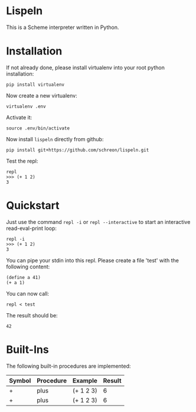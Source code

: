 Lispeln
=======

This is a Scheme interpreter written in Python.

Installation
============

If not already done, please install virtualenv into your root python installation:

    pip install virtualenv

Now create a new virtualenv:

    virtualenv .env
    
Activate it:

    source .env/bin/activate


Now install `lispeln` directly from github:

    pip install git+https://github.com/schreon/lispeln.git

Test the repl:

    repl
    >>> (+ 1 2)
    3

Quickstart
==========
Just use the command `repl -i` or `repl --interactive` to start an interactive read-eval-print loop:

    repl -i
    >>> (+ 1 2)
    3

You can pipe your stdin into this repl. Please create a file 'test' with the following content:

    (define a 41)
    (+ a 1)

You can now call:
    
    repl < test

The result should be:
    
    42

Built-Ins
=========
The following built-in procedures are implemented:

<table>
    <thead>
        <th>Symbol</th>
        <th>Procedure</th>
        <th>Example</th>
        <th>Result</th>
    </thead>
    <tr>
        <td>+</td>
        <td>plus</td>
        <td>(+ 1 2 3)</td>
        <td>6</td>
    </tr>
    <tr>
        <td>+</td>
        <td>plus</td>
        <td>(+ 1 2 3)</td>
        <td>6</td>
    </tr>
</table>
